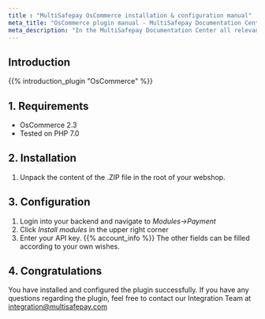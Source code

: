 ```yaml
---
title : "MultiSafepay OsCommerce installation & configuration manual"
meta_title: "OsCommerce plugin manual - MultiSafepay Documentation Center"
meta_description: "In the MultiSafepay Documentation Center all relevant information regarding our Plugins and API. As well as Support pages for Payment Method, Tools and General Questions. You can also find the contact details of our Support Team and Integration Team."
---
```


## Introduction

{{% introduction_plugin "OsCommerce" %}}

## 1. Requirements
- OsCommerce 2.3
- Tested on PHP 7.0

## 2. Installation
 1. Unpack the content of the .ZIP file in the root of your webshop.

## 3. Configuration
1. Login into your backend and navigate to _Modules->Payment_
2. Click _Install modules_ in the upper right corner
3. Enter your API key. {{% account_info %}} The other fields can be filled according to your own wishes.

## 4. Congratulations
You have installed and configured the plugin successfully. If you have any questions regarding the plugin, feel free to contact our Integration Team at <integration@multisafepay.com>
